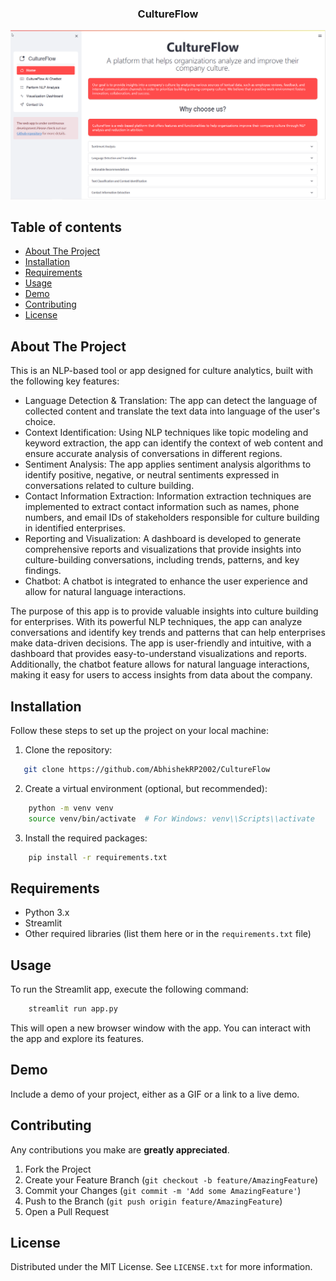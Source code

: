 
 <h3 align="center">CultureFlow</h3>

[![CultureFlow Screen Shot][product-screenshot]](https://example.com)

## Table of contents

- [About The Project](#About-The-Project)
- [Installation](#installation)
- [Requirements](#requirements)
- [Usage](#usage)
- [Demo](#demo)
- [Contributing](#contributing)
- [License](#license)


<!-- ABOUT THE PROJECT -->
## About The Project
This is an NLP-based tool or app designed for culture analytics, built with the following key features:

* Language Detection & Translation: The app can detect the language of collected content and translate the text data into language of the user's choice.
* Context Identification: Using NLP techniques like topic modeling and keyword extraction, the app can identify the context of web content and ensure accurate analysis of conversations in different regions.
* Sentiment Analysis: The app applies sentiment analysis algorithms to identify positive, negative, or neutral sentiments expressed in conversations related to culture building.
* Contact Information Extraction: Information extraction techniques are implemented to extract contact information such as names, phone numbers, and email IDs of stakeholders responsible for culture building in identified enterprises.
* Reporting and Visualization: A dashboard is developed to generate comprehensive reports and visualizations that provide insights into culture-building conversations, including trends, patterns, and key findings.
* Chatbot: A chatbot is integrated to enhance the user experience and allow for natural language interactions.

The purpose of this app is to provide valuable insights into culture building for enterprises. With its powerful NLP techniques, the app can analyze conversations and identify key trends and patterns that can help enterprises make data-driven decisions. The app is user-friendly and intuitive, with a dashboard that provides easy-to-understand visualizations and reports. Additionally, the chatbot feature allows for natural language interactions, making it easy for users to access insights from data about the company.

## Installation
Follow these steps to set up the project on your local machine:
1. Clone the repository:
```sh
   git clone https://github.com/AbhishekRP2002/CultureFlow
```
2. Create a virtual environment (optional, but recommended):
```sh
    python -m venv venv
    source venv/bin/activate  # For Windows: venv\\Scripts\\activate
```
3. Install the required packages:
```sh
    pip install -r requirements.txt
```

## Requirements
- Python 3.x
- Streamlit
- Other required libraries (list them here or in the `requirements.txt` file)

## Usage
To run the Streamlit app, execute the following command:
```sh
    streamlit run app.py
```
This will open a new browser window with the app. You can interact with the app and explore its features.

## Demo
Include a demo of your project, either as a GIF or a link to a live demo.


## Contributing
 Any contributions you make are **greatly appreciated**.

1. Fork the Project
2. Create your Feature Branch (`git checkout -b feature/AmazingFeature`)
3. Commit your Changes (`git commit -m 'Add some AmazingFeature'`)
4. Push to the Branch (`git push origin feature/AmazingFeature`)
5. Open a Pull Request

## License

Distributed under the MIT License. See `LICENSE.txt` for more information.

[product-screenshot]: dataset/img1.png